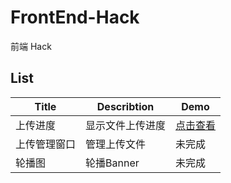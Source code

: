# FrontEnd-Hack
前端 Hack

## List
|Title             |Describtion                 |Demo                                                             |
|------------------|----------------------------|-----------------------------------------------------------------|
|上传进度           |显示文件上传进度             |[点击查看](http://pwcong.me/FrontEnd-Hack/src/upload-progress)    |
|上传管理窗口       |管理上传文件                 |未完成                                                            |
|轮播图            |轮播Banner                   |未完成                                                            |